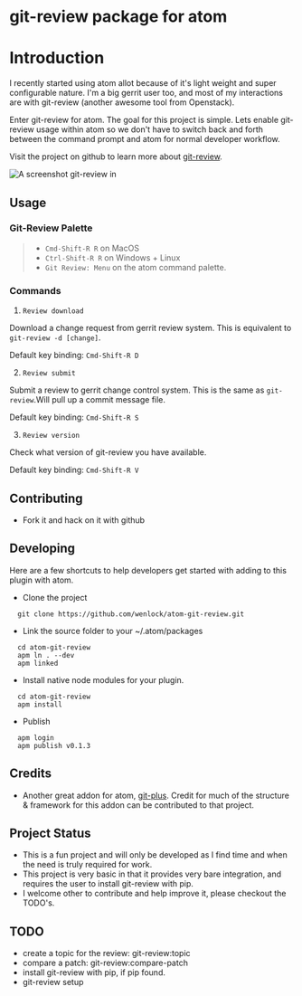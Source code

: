 # git-review package for atom

# Introduction
  I recently started using atom allot because of it's light weight and super configurable nature.  I'm a big gerrit user too, and most of my interactions are with git-review (another awesome tool from Openstack).

  Enter git-review for atom.   The goal for this project is simple.  Lets enable git-review usage within atom so we don't have to switch back and forth between the command prompt and atom for normal developer workflow.

  Visit the project on github to learn more about  [git-review](https://github.com/openstack-infra/git-review).


  ![A screenshot git-review in](https://raw.githubusercontent.com/wenlock/atom-git-review/master/commit.gif)

## Usage

### Git-Review Palette
>- `Cmd-Shift-R R` on MacOS
>- `Ctrl-Shift-R R` on Windows + Linux
>- `Git Review: Menu` on the atom command palette.

### Commands
1. `Review download`

  Download a change request from gerrit review system.  This is equivalent to `git-review -d [change]`.

  Default key binding: `Cmd-Shift-R D`

2. `Review submit`

  Submit a review to gerrit change control system.  This is the same as `git-review`.Will pull up a commit message file.

  Default key binding: `Cmd-Shift-R S`

3. `Review version`

  Check what version of git-review you have available.

  Default key binding: `Cmd-Shift-R V`

## Contributing

- Fork it and hack on it with github

## Developing
Here are a few shortcuts to help developers get started with adding to this plugin with atom.
- Clone the project
```shell
  git clone https://github.com/wenlock/atom-git-review.git
```
- Link the source folder to your ~/.atom/packages
```shell
  cd atom-git-review
  apm ln . --dev
  apm linked
```
- Install native node modules for your plugin.
```shell
  cd atom-git-review
  apm install
```
- Publish
```shell
  apm login
  apm publish v0.1.3
```
## Credits
- Another great addon for atom, [git-plus](https://atom.io/packages/git-plus).  Credit for much of the structure & framework for this addon can be contributed to that project.

## Project Status

- This is a fun project and will only be developed as I find time and when the need is truly required for work.
- This project is very basic in that it provides very bare integration, and requires the user to install git-review with pip.
- I welcome other to contribute and help improve it, please checkout the TODO's.

## TODO
- create a topic for the review: git-review:topic
- compare a patch: git-review:compare-patch
- install git-review with pip, if pip found.
- git-review setup
